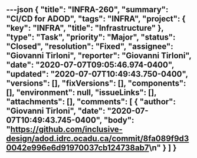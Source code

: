 ---json
{
  "title": "INFRA-260",
  "summary": "CI/CD for ADOD",
  "tags": "INFRA",
  "project": {
    "key": "INFRA",
    "title": "Infrastructure"
  },
  "type": "Task",
  "priority": "Major",
  "status": "Closed",
  "resolution": "Fixed",
  "assignee": "Giovanni Tirloni",
  "reporter": "Giovanni Tirloni",
  "date": "2020-07-07T09:05:46.974-0400",
  "updated": "2020-07-07T10:49:43.750-0400",
  "versions": [],
  "fixVersions": [],
  "components": [],
  "environment": null,
  "issueLinks": [],
  "attachments": [],
  "comments": [
    {
      "author": "Giovanni Tirloni",
      "date": "2020-07-07T10:49:43.745-0400",
      "body": "<https://github.com/inclusive-design/adod.idrc.ocadu.ca/commit/8fa089f9d30042e996e6d91970037cb124738ab7>\n"
    }
  ]
}
---

        